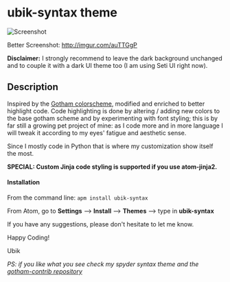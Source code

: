 # ubik-syntax theme

![Screenshot](http://i.imgur.com/auTTGgP.png "Syntax")

Better Screenshot: http://imgur.com/auTTGgP

__Disclaimer:__
I strongly recommend to leave the dark background unchanged and to couple it with a
dark UI theme too (I am using Seti UI right now).

## Description

Inspired by the [Gotham colorscheme](https://github.com/whatyouhide/vim-gotham), modified and enriched to better highlight code.
Code highlighting is done by altering / adding new colors to the base gotham scheme
and by experimenting with font styling; this is by far still a growing pet project
of mine: as I code more and in more language I will tweak it according to my eyes'
fatigue and aesthetic sense.

Since I mostly code in Python that is where my customization show itself the most.

__SPECIAL:
  Custom Jinja code styling is supported if you use atom-jinja2.__

#### Installation

From the command line:
`apm install ubik-syntax`

From Atom, go to __Settings__ --> __Install__ --> __Themes__ --> type in __ubik-syntax__

If you have any suggestions, please don't hesitate to let me know.

Happy Coding!

Ubik

_PS: if you like what you see check my spyder syntax theme and the [gotham-contrib repository](https://github.com/whatyouhide/gotham-contrib)_
